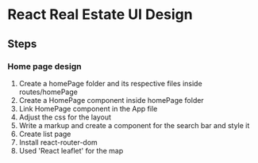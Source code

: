 # React Real Estate UI Design

## Steps

### Home page design

1. Create a homePage folder and its respective files inside routes/homePage
2. Create a HomePage component inside homePage folder
3. Link HomePage component in the App file
4. Adjust the css for the layout
5. Write a markup and create a component for the search bar and style it
6. Create list page
7. Install react-router-dom
8. Used 'React leaflet' for the map

